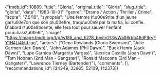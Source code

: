 {"tmdb_id": 10889, "title": "Gloria", "original_title": "Gloria", "slug_title": "gloria", "date": "1980-10-01", "genre": "Drame / Action / Thriller / Crime", "score": "7.0/10", "synopsis": "Une femme h\u00e9rite d'un jeune gar\u00e7on que son p\u00e8re, traqu\u00e9 par la mafia, lui confie. D'abord r\u00e9ticente, elle fera tout pour sauver l'enfant pourchass\u00e9.", "image": "https://image.tmdb.org/t/p/w185_and_h278_bestv2/3wWaS6rbb48dFBryFY1H4Li4ktd.jpg", "actors": ["Gena Rowlands (Gloria Swenson)", "Julie Carmen (Jeri Dawn)", "John Adames (Phil Dawn)", "Buck Henry (Jack Dawn)", "Lupe Garnica (Margarita Vargas)", "Jessica Castillo (Joan Dawn)", "Tom Noonan (2nd Man - Gangster)", "Ronald Maccone (3rd Man - Gangster)", "Lawrence Tierney (Bartender)"], "comments": [], "recommandations_id": [24349, 33665, 52109, 142373]}